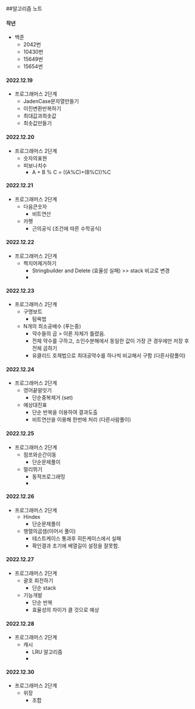 ##알고리즘 노트

#### 작년
- 백준
  - 2042번
  - 10430번
  - 15649번
  - 15654번 

#### 2022.12.19
- 프로그래머스 2단계
  - JadenCase문자열만들기
  - 이진변환반복하기
  - 최대값과최솟값
  - 최솟값만들기

#### 2022.12.20
- 프로그래머스 2단계
  - 숫자의표현 
  - 피보나치수
    - A + B % C = ((A%C)+(B%C))%C

#### 2022.12.21
- 프로그래머스 2단계
  - 다음큰숫자
    - 비트연산
  - 카펫
    - 근의공식 (조건에 따른 수학공식)

#### 2022.12.22
- 프로그래머스 2단계
  - 짝지어제거하기
    - Stringbuilder and Delete (효율성 실패) >> stack 비교로 변경
    - 
#### 2022.12.23
- 프로그래머스 2단계
  - 구명보트
    - 탐욕법
  - N개의 최소공배수 (푸는중)
    - 약수들의 곱 > 이론 자체가 틀렸음.
    - 전체 약수를 구하고, 소인수분해에서 동일한 값이 가장 큰 경우에만 저장 후 전체 곱하기
    - 유클리드 호제법으로 최대공약수를 하나씩 비교해서 구함 (다른사람풀이)

#### 2022.12.24
- 프로그래머스 2단계
  - 영어끝말잇기
    - 단순중복제거 (set)
  - 예상대진표
    - 단순 반복을 이용하여 결과도출
    - 비트연산을 이용해 한번에 처리 (다른사람풀이)

#### 2022.12.25
- 프로그래머스 2단계
  - 점프와순간이동
    - 단순문제풀이
  - 멀리뛰기
    - 동적프로그래밍
    - 
#### 2022.12.26
- 프로그래머스 2단계
  - Hindex
    - 단순문제풀이
  - 행렬의곱셈(이어서 풀이)
    - 테스트케이스 통과후 히든케이스에서 실패
    - 확인결과 초기에 배열길이 설정을 잘못함.

#### 2022.12.27
- 프로그래머스 2단계
  - 괄호 회전하기
    - 단순 stack
  - 기능개발
    - 단순 반복
    - 효율성의 차이가 클 것으로 예상

#### 2022.12.28
- 프로그래머스 2단계
  - 캐시
    - LRU 알고리즘
    - 
#### 2022.12.30
- 프로그래머스 2단계
  - 위장
    - 조합 